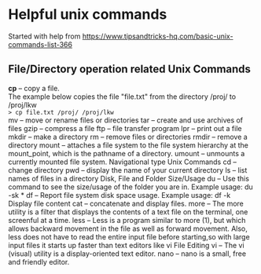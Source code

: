 # Helpful unix commands
Started with help from https://www.tipsandtricks-hq.com/basic-unix-commands-list-366 

## File/Directory operation related Unix Commands
<b>cp</b> – copy a file. <br>
The example below copies the file "file.txt" from the directory /proj/ to /proj/lkw <br>
```> cp file.txt /proj/ /proj/lkw```
<br>
mv – move or rename files or directories
tar – create and use archives of files
gzip – compress a file
ftp – file transfer program
lpr – print out a file
mkdir – make a directory
rm – remove files or directories
rmdir – remove a directory
mount – attaches a file system to the file system hierarchy at the mount_point, which is the pathname of a directory.
umount – unmounts a currently mounted file system.
Navigational type Unix Commands
cd – change directory
pwd – display the name of your current directory
ls – list names of files in a directory
Disk, File and Folder Size/Usage
du – Use this command to see the size/usage of the folder you are in. Example usage: du -sk *
df – Report file system disk space usage. Example usage: df -k
Display file content
cat – concatenate and display files.
more – The more utility is a filter that displays the contents of a text file on the terminal, one screenful at a time.
less – Less is a program similar to  more  (1), but  which  allows backward  movement  in the file as well as forward movement. Also, less does not have  to  read  the  entire  input  file before starting,so with large input files it starts up faster than text editors like vi
File Editing
vi – The vi (visual) utility is a display-oriented text editor.
nano – nano is a small, free and friendly editor.
